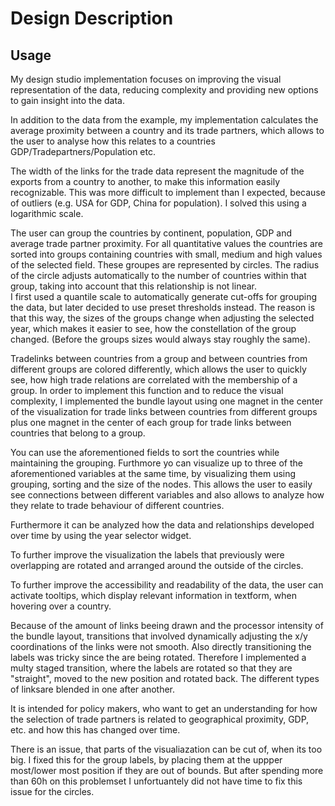 Design Description
=======
Usage
-----------
My design studio implementation focuses on improving the visual representation of the data, reducing complexity and providing new options to gain insight into the data.  


In addition to the data from the example, my implementation calculates the average proximity between a country and its trade partners, which allows to the user to analyse how this relates to a countries GDP/Tradepartners/Population etc.  

The width of the links for the trade data represent the magnitude of the exports from a country to another, to make this information easily recognizable. This was more difficult to implement than I expected, because of outliers (e.g. USA for GDP, China for population). I solved this using a logarithmic scale.

The user can group the countries by continent, population, GDP and average trade partner proximity. For all quantitative values the countries are sorted into groups containing countries with small, medium and high values of the selected field. These groupes are represented by circles. The radius of the circle adjusts automatically to the number of countries within that group, taking into account that this relationship is not linear.  
I first used a quantile scale to automatically generate cut-offs for grouping the data, but later decided to use preset thresholds instead. The reason is that this way, the sizes of the groups change when adjusting the selected year, which makes it easier to see, how the constellation of the group changed. (Before the groups sizes would always stay roughly the same).

Tradelinks between countries from a group and between countries from different groups are colored differently, which allows the user to quickly see, how high trade relations are correlated with the membership of a group.
In order to implement this function and to reduce the visual complexity, I implemented the bundle layout using one magnet in the center of the visualization for trade links between countries from different groups plus one magnet in the center of each group for trade links between countries that belong to a group.

You can use the aforementioned fields to sort the countries while maintaining the grouping.  Furthmore yo can visualize up to three of the aforementioned variables at the same  time, by visualizing them using grouping, sorting and the size of the nodes. This allows the user to easily see connections between different variables and also allows to analyze how they relate to trade behaviour of different countries.

Furthermore it can be analyzed how the data and relationships developed over time by using the year selector widget.

To further improve the visualization the labels that previously were overlapping are rotated and arranged around the outside of the circles.

To further improve the accessibility and readability of the data, the user can activate tooltips, which display relevant information in textform, when hovering over a country.

Because of the amount of links beeing drawn and the processor intensity of the bundle layout, transitions that involved dynamically adjusting the x/y coordinations of the links were not smooth. Also directly transitioning the labels was tricky since the are being rotated. Therefore I implemented a multy staged transition, where the labels are rotated so that they are "straight", moved to the new position and rotated back. The different types of linksare blended in one after another.

It is intended for policy makers, who want to get an understanding for how the selection of trade partners is related to geographical proximity, GDP, etc. and how this has changed over time.

There is an issue, that parts of the visualiazation can be cut of, when its too big. I fixed this for the group labels, by placing them at the uppper most/lower most position if they are out of bounds. But after spending more than 60h on this problemset I unfortuantely did not have time to fix this issue for the circles.


